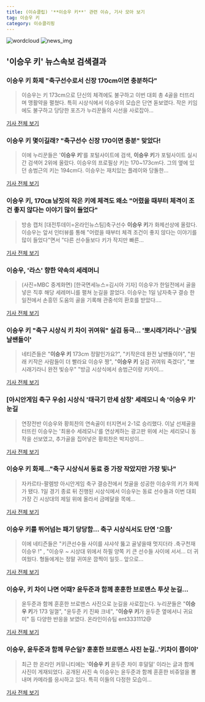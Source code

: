 ```yaml
---
title: (이슈클립) '**이승우 키**' 관련 이슈, 기사 모아 보기
tag: 이승우 키
category: 이슈클리핑
---
```

![wordcloud](https://s3.ap-northeast-2.amazonaws.com/lyrics101-wordcloud/2018-09-02-1535823959.png)
![news_img](https://user-images.githubusercontent.com/42597476/44507050-1206f400-a6e4-11e8-8d98-7ffbfebb353f.png)
## **'**이승우 키**'** 뉴스속보 검색결과
### **이승우 키** 화제 "축구선수로서 신장 170cm이면 충분하다"

>이승우는 키 173cm으로 단신의 체격에도 불구하고 이번 대회 총 4골을 터뜨리며 맹활약을 펼쳤다. 특히 시상식에서 이승우의 모습은 단연 돋보였다. 작은 키임에도 불구하고 당당한 포즈가 누리꾼들의 시선을 사로잡아...

<a href="http://www.anewsa.com/detail.php?number=1364821&thread=06r02" target="_blank">기사 전체 보기</a>

### **이승우 키** 몇이길래? "축구선수 신장 170이면 충분" 맞았다!

>이에 누리꾼들은 '**이승우 키**'를 포털사이트에 검색, **이승우 키**가 포털사이트 실시간 검색어 2위에 올랐다. 이승우의 프로필상 키는 170~173cm다. 그의 옆에 있던 송범근의 키는 194cm다. 이승우는 재치있는 플레이와 당돌한...

<a href="http://www.namdonews.com/news/articleView.html?idxno=488469" target="_blank">기사 전체 보기</a>

### **이승우 키**, 170㎝ 남짓의 작은 키에 체격도 왜소 "어렸을 때부터 체격이 조건 좋지 않다는 이야기 많이 들었다"

>방송 캡처 [대전투데이=온라인뉴스팀]축구선수 **이승우 키**가 화제선상에 올랐다. 이승우는 앞서 인터뷰를 통해 "어렸을 때부터 체격 조건이 좋지 않다는 이야기를 많이 들었다"면서 "다른 선수들보다 키가 작지만 빠른...

<a href="http://www.daejeontoday.com/news/articleView.html?idxno=511181" target="_blank">기사 전체 보기</a>

### 이승우, '라스' 향한 약속의 세레머니

>(사진=MBC 중계화면) [한국면세뉴스=김시아 기자] 이승우가 한일전에서 골을 넣은 직후 해당 세레머니를 펼쳐 눈길을 끌었다. 이승우는 1일 남자축구 결승 한일전에서 손흥민 도움의 골을 기록해 관중석의 환호를 받았다....

<a href="http://kdfnews.com/news/view.php?idx=32030" target="_blank">기사 전체 보기</a>

### **이승우 키** "축구 시상식 키 차이 귀여워" 실검 등극… '뽀시래기라니'·'금빛 날쌘돌이'

>네티즌들은 "**이승우 키** 173cm 정말인가요?", "키작은데 완전 날쌘돌이야", "원래 키작은 사람들이 더 빨라요 이승우 짱", "**이승우 키** 실검 귀여워 죽겠다", "뽀시래기라니 완전 빛승우" "방금 시상식에서 송범근이랑 키차이...

<a href="http://www.kyeongin.com/main/view.php?key=20180902000105463" target="_blank">기사 전체 보기</a>

### [아시안게임 축구 우승] 시상식 '태극기 만세 삼창' 세레모니 속 '**이승우 키**' 눈길

>연장전반 이승우와 황희찬의 연속골이 터지면서 2-1로 승리했다. 이날 선제골을 터뜨린 이승우는 '최용수 세레모니'를 연상케하는 광고판 위에 서는 세리모니 동작을 선보였고, 추가골을 집어넣은 황희찬은 박지성이...

<a href="http://news20.busan.com/controller/newsController.jsp?newsId=20180902000001" target="_blank">기사 전체 보기</a>

### **이승우 키** 화제..."축구 시상식서 동료 중 가장 작았지만 가장 빛나"

>자카르타-팔렘방 아시안게임 축구 결승전에서 첫골을 성공한 이승우의 키가 화제가 됐다. 1일 경기 종료 뒤 진행된 시상식에서 이승우는 동료 선수들과 이번 대회 가장 긴 시상대의 제일 위에 올라서 금메달을 목에...

<a href="http://www.kookje.co.kr/news2011/asp/newsbody.asp?code=0600&key=20180902.99099000155" target="_blank">기사 전체 보기</a>

### **이승우 키**를 뛰어넘는 패기 당당함... 축구 시상식서도 단연 '으뜸'

>이에 네티즌들은 "키큰선수들 사이를 샤샤샥 뚫고 골넣을때 멋지더라 .축구천재 이승우 !" , "이승우 ~ 시상대 위에서 하필 양쪽 키 큰 선수들 사이에 서서... 더 귀여웠다. 형들에게는 정말 귀여운 깜찍이 일듯.. 앞으로...

<a href="http://www.ggilbo.com/news/articleView.html?idxno=541542" target="_blank">기사 전체 보기</a>

### 이승우, 키 차이 나면 어때? 윤두준과 함께 훈훈한 브로맨스 투샷 눈길...

>윤두준과 함께 훈훈한 브로맨스 사진으로 눈길을 사로잡는다. 누리꾼들은 "**이승우 키**가 173 일껄", "윤두준 키 진짜 크네", "**이승우 키**가 윤두준 옆에서니 귀요미" 등 다양한 반응을 보였다. 온라인이슈팀 ent3331112@

<a href="http://www.joongdo.co.kr/main/view.php?key=20180901002356527" target="_blank">기사 전체 보기</a>

### 이승우, 윤두준과 함께 무슨일? 훈훈한 브로맨스 사진 눈길..'키차이 쯤이야'

>최근 한 온라인 커뮤니티에는 '**이승우 키** 윤두준 차이 후덜덜' 이라는 글과 함께 사진이 게재되었다. 공개된 사진 속 이승우는 윤두준과 함께 훈훈한 비쥬얼을 뽐내며 카메라를 응시하고 있다. 특히 이들의 다정한 모습이...

<a href="http://www.wikileaks-kr.org/news/articleView.html?idxno=33620" target="_blank">기사 전체 보기</a>


